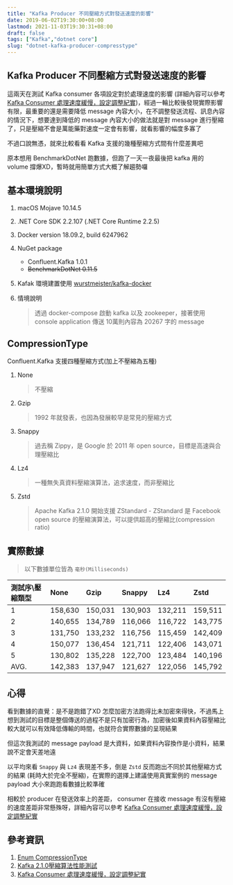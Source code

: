 ```yaml
---
title: "Kafka Producer 不同壓縮方式對發送速度的影響"
date: 2019-06-02T19:30:00+08:00
lastmod: 2021-11-03T19:30:31+08:00
draft: false
tags: ["Kafka","dotnet core"]
slug: "dotnet-kafka-producer-compresstype"
---
```


## Kafka Producer 不同壓縮方式對發送速度的影響

這兩天在測試 Kafka consumer 各項設定對於處理速度的影響 (詳細內容可以參考 [Kafka Consumer 處理速度緩慢，設定調整紀實](/dotnet-kafka-consumer-setting))，經過一輪比較後發現實際影響有限，最重要的還是需要降低 message 內容大小，在不調整發送流程、訊息內容的情況下，想要達到降低的 message 內容大小的做法就是對 message 進行壓縮了，只是壓縮不會是萬能藥對速度一定會有影響，就看影響的幅度多寡了

不過口說無憑，就來比較看看 Kafka 支援的幾種壓縮方式間有什麼差異吧

原本想用 BenchmarkDotNet 跑數據，但跑了一天一夜最後把 kafka 用的 volume 撐爆XD，暫時就用簡單方式大概了解趨勢囉

## 基本環境說明

1. macOS Mojave 10.14.5
2. .NET Core SDK 2.2.107 (.NET Core Runtime 2.2.5)
3. Docker version 18.09.2, build 6247962
4. NuGet package

    - Confluent.Kafka 1.0.1
    - ~~BenchmarkDotNet 0.11.5~~

5. Kafak 環境建置使用 [wurstmeister/kafka-docker](https://github.com/wurstmeister/kafka-docker)
6. 情境說明

    > 透過 docker-compose 啟動 kafka 以及 zookeeper，接著使用 console application 傳送 10萬則內容為 20267 字的 message

## CompressionType

Confluent.Kafka 支援四種壓縮方式(加上不壓縮為五種)

1. None

    > 不壓縮

2. Gzip

    > 1992 年就發表，也因為發展較早是常見的壓縮方式

3. Snappy

    > 過去稱 Zippy，是 Google 於 2011 年 open source，目標是高速與合理壓縮比

4. Lz4

    > 一種無失真資料壓縮演算法，追求速度，而非壓縮比

5. Zstd

    > Apache Kafka 2.1.0 開始支援 ZStandard - ZStandard 是 Facebook open source 的壓縮演算法，可以提供超高的壓縮比(compression ratio)

## 實際數據

> 以下數據單位皆為 `毫秒(Milliseconds)`

測試序\壓縮類型|None|Gzip|Snappy|Lz4|Zstd
:---|:---|:---|:---|:---|:---
1|158,630|150,031|130,903|132,211|159,511
2|140,655|134,789|116,066|116,722|143,775
3|131,750|133,232|116,756|115,459|142,409
4|150,077|136,454|121,711|122,406|143,071
5|130,802|135,228|122,700|123,484|140,196
AVG.|142,383|137,947|121,627|122,056|145,792

## 心得

看到數據的直覺：是不是跑錯了XD 怎麼加密方法跑得比未加密來得快，不過馬上想到測試的目標是整個傳送的過程不是只有加密行為，加密後如果資料內容壓縮比較大就可以有效降低傳輸的時間，也就符合實際數據的呈現結果

但這次我測試的 message payload 是大資料，如果資料內容換作是小資料，結果說不定會天差地遠

以平均來看 `Snappy` 與 `Lz4` 表現差不多，倒是 `Zstd` 反而跑出不同於其他壓縮方式的結果 (耗時大於完全不壓縮)，在實際的選擇上建議使用真實案例的 message payload 大小來跑跑看數據比較準確

相較於 producer 在發送效率上的差距， consumer 在接收 message 有沒有壓縮的速度差距非常懸殊呀，詳細內容可以參考 [Kafka Consumer 處理速度緩慢，設定調整紀實](/dotnet-kafka-consumer-setting)

## 參考資訊

1. [Enum CompressionType](https://docs.confluent.io/current/clients/confluent-kafka-dotnet/api/Confluent.Kafka.CompressionType.html)
2. [Kafka 2.1.0壓縮算法性能測試](https://www.cnblogs.com/huxi2b/p/10330607.html)
3. [Kafka Consumer 處理速度緩慢，設定調整紀實](/dotnet-kafka-consumer-setting)
